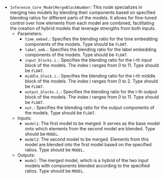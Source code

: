 - `Inference_Core_ModelMergeBlockNumber`: This node specializes in merging two models by blending their components based on specified blending ratios for different parts of the models. It allows for fine-tuned control over how elements from each model are combined, facilitating the creation of hybrid models that leverage strengths from both inputs.
    - Parameters:
        - `time_embed.`: Specifies the blending ratio for the time embedding components of the models. Type should be `FLOAT`.
        - `label_emb.`: Specifies the blending ratio for the label embedding components of the models. Type should be `FLOAT`.
        - `input_blocks.i.`: Specifies the blending ratio for the i-th input block of the models. The index i ranges from 0 to 11. Type should be `FLOAT`.
        - `middle_block.i.`: Specifies the blending ratio for the i-th middle block of the models. The index i ranges from 0 to 2. Type should be `FLOAT`.
        - `output_blocks.i.`: Specifies the blending ratio for the i-th output block of the models. The index i ranges from 0 to 11. Type should be `FLOAT`.
        - `out.`: Specifies the blending ratio for the output components of the models. Type should be `FLOAT`.
    - Inputs:
        - `model1`: The first model to be merged. It serves as the base model onto which elements from the second model are blended. Type should be `MODEL`.
        - `model2`: The second model to be merged. Elements from this model are blended into the first model based on the specified ratios. Type should be `MODEL`.
    - Outputs:
        - `model`: The merged model, which is a hybrid of the two input models with components blended according to the specified ratios. Type should be `MODEL`.

